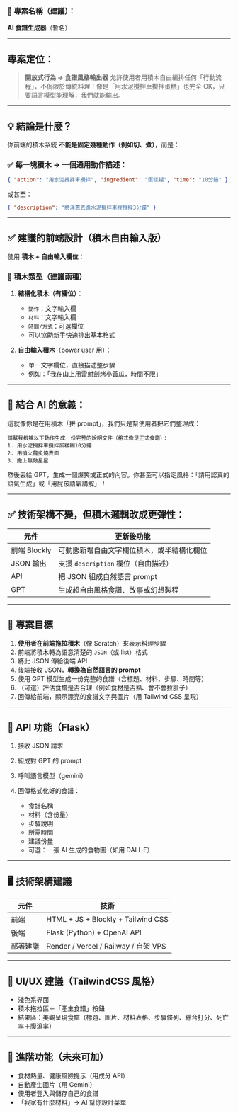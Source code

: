 ### 🌟 專案名稱（建議）：

**AI 食譜生成器**（暫名）

---

## 專案定位：

> **開放式行為 → 食譜風格輸出器**
> 允許使用者用積木自由編排任何「行動流程」，不侷限於傳統料理！像是「用水泥攪拌車攪拌蛋糕」也完全 OK，只要語言模型能理解，我們就能輸出。

---

## 💡 結論是什麼？

你前端的積木系統 **不能是固定幾種動作（例如切、煮）**，而是：

### ✅ 每一塊積木 → 一個通用動作描述：

```json
{ "action": "用水泥攪拌車攪拌", "ingredient": "蛋糕糊", "time": "10分鐘" }
```

或甚至：

```json
{ "description": "將洋蔥丟進水泥攪拌車裡攪拌3分鐘" }
```

---

## ✅ 建議的前端設計（積木自由輸入版）

使用 **積木 + 自由輸入欄位**：

### 🧱 積木類型（建議兩種）

1. **結構化積木（有欄位）**：

   * `動作`：文字輸入欄
   * `材料`：文字輸入欄
   * `時間/方式`：可選欄位
   * 可以協助新手快速排出基本格式

2. **自由輸入積木**（power user 用）：

   * 單一文字欄位，直接描述整步驟
   * 例如：「我在山上用雷射劍烤小黃瓜，時間不限」

---

## 🧠 結合 AI 的意義：

這就像你是在用積木「拼 prompt」，我們只是幫使用者把它們整理成：

```
請幫我根據以下動作生成一份完整的說明文件（格式像是正式食譜）：
1. 用水泥攪拌車攪拌蛋糕糊10分鐘
2. 用噴火龍炙燒表面
3. 撒上無敵星星
```

然後丟給 GPT，生成一個爆笑或正式的內容。你甚至可以指定風格：「請用認真的語氣生成」或「用屁孩語氣講解」！

---

## ✅ 技術架構不變，但積木邏輯改成更彈性：

| 元件         | 更新後功能                     |
| ---------- | ------------------------- |
| 前端 Blockly | 可動態新增自由文字欄位積木，或半結構化欄位     |
| JSON 輸出    | 支援 `description` 欄位（自由描述） |
| API        | 把 JSON 組成自然語言 prompt      |
| GPT        | 生成超自由風格食譜、故事或幻想製程         |

---


## 🎯 專案目標

1. **使用者在前端拖拉積木**（像 Scratch）來表示料理步驟
2. 前端將積木轉為語意清楚的 `JSON`（或 list）格式
3. 將此 JSON 傳給後端 API
4. 後端接收 JSON，**轉換為自然語言的 prompt**
5. 使用 GPT 模型生成一份完整的食譜（含標題、材料、步驟、時間等）
6. （可選）評估食譜是否合理（例如食材是否熟、會不會拉肚子）
7. 回傳給前端，顯示漂亮的食譜文字與圖片（用 Tailwind CSS 呈現）

---

## 📡 API 功能（Flask）

1. 接收 JSON 請求
2. 組成對 GPT 的 prompt
3. 呼叫語言模型（gemini）
4. 回傳格式化好的食譜：

   * 食譜名稱
   * 材料（含份量）
   * 步驟說明
   * 所需時間
   * 建議份量
   * 可選：一張 AI 生成的食物圖（如用 DALL·E）

---

## 🖥️ 技術架構建議

| 元件   | 技術                                 |
| ---- | ---------------------------------- |
| 前端   | HTML + JS + Blockly + Tailwind CSS |
| 後端   | Flask (Python) + OpenAI API        |
| 部署建議 | Render / Vercel / Railway / 自架 VPS |

---

## 🎨 UI/UX 建議（TailwindCSS 風格）

* 淺色系界面
* 積木拖拉區＋「產生食譜」按鈕
* 結果區：美觀呈現食譜（標題、圖片、材料表格、步驟條列、綜合打分、死亡率＋腹瀉率）

---

## 🔮 進階功能（未來可加）

* 食材熱量、健康風險提示（用成分 API）
* 自動產生圖片（用 Gemini）
* 使用者登入與儲存自己的食譜
* 「我家有什麼材料」→ AI 幫你設計菜單